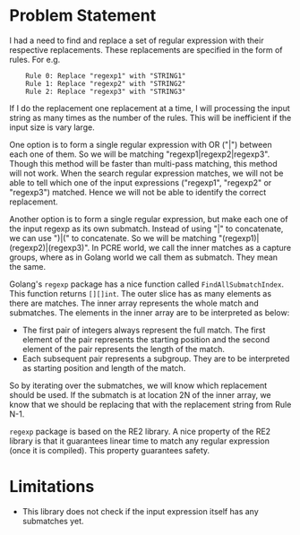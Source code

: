 # Problem Statement
I had a need to find and replace a set of regular expression with their respective replacements. These replacements are specified in the form of rules. For e.g.

```
    Rule 0: Replace "regexp1" with "STRING1"
    Rule 1: Replace "regexp2" with "STRING2"
    Rule 2: Replace "regexp3" with "STRING3"
```
If I do the replacement one replacement at a time, I will processing the input string as many times as the number of the rules. This will be inefficient if the input size is vary large.

One option is to form a single regular expression with OR ("|") between each one of them. So we will be matching "regexp1|regexp2|regexp3". Though this method will be faster than multi-pass matching, this method will not work. When the search regular expression matches, we will not be able to tell which one of the input expressions ("regexp1", "regexp2" or "regexp3") matched. Hence we will not be able to identify the correct replacement.

Another option is to form a single regular expression, but make each one of the input regexp as its own submatch. Instead of using "|" to concatenate, we can use ")|(" to concatenate. So we will be matching "(regexp1)|(regexp2)|(regexp3)". In PCRE world, we call the inner matches as a capture groups, where as in Golang world we call them as submatch. They mean the same.

Golang's `regexp` package has a nice function called `FindAllSubmatchIndex`. This function returns `[][]int`. The outer slice has as many elements as there are matches. The inner array represents the whole match and submatches. The elements in the inner array are to be interpreted as below:

- The first pair of integers always represent the full match. The first element of the pair represents the starting position and the second element of the pair represents the length of the match.
- Each subsequent pair represents a subgroup. They are to be interpreted as starting position and length of the match.

So by iterating over the submatches, we will know which replacement should be used. If the submatch is at location 2N of the inner array, we know that we should be replacing that with the replacement string from Rule N-1.

`regexp` package is based on the RE2 library. A nice property of the RE2 library is that it guarantees linear time to match any regular expression (once it is compiled). This property guarantees safety.

# Limitations

- This library does not check if the input expression itself has any submatches yet.
